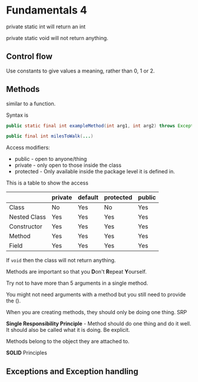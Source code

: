 # Fundamentals 4

private static int will return an int

private static void will not return anything. 

## Control flow

Use constants to give values a meaning, rather than 0, 1 or 2.

## Methods

similar to a function.

Syntax is 

```java
public static final int exampleMethod(int arg1, int arg2) throws Exception
```

```java
public final int milesToWalk(...)
```





Access modifiers: 

- public - open to anyone/thing
- private - only open to those inside the class
- protected -  Only available inside the package level it is defined in.

This is a table to show the access 

|              | private | default | protected | public |
| ------------ | ------- | ------- | --------- | ------ |
| Class        | No      | Yes     | No        | Yes    |
| Nested Class | Yes     | Yes     | Yes       | Yes    |
| Constructor  | Yes     | Yes     | Yes       | Yes    |
| Method       | Yes     | Yes     | Yes       | Yes    |
| Field        | Yes     | Yes     | Yes       | Yes    |

If `void` then the class will not return anything. 



Methods are important so that you **D**on't **R**epeat **Y**ourself.

Try not to have more than 5 arguments in a single method. 

You might not need arguments with a method but you still need to provide the (). 

When you are creating methods, they should only be doing one thing. SRP

**Single Responsibility Principle** - Method should do one thing and do it well. It should also be called what it is doing. Be explicit. 

Methods belong to the object they are attached to.

**SOLID** Principles





## Exceptions and Exception handling





